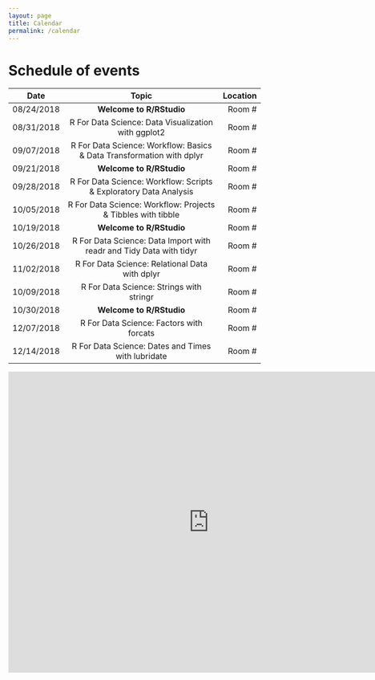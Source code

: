 ```yaml
---
layout: page
title: Calendar
permalink: /calendar
---
```

# Schedule of events
| Date       | Topic           | Location  |
| ------------- |:-------------:| -----:|
| 08/24/2018      | **Welcome to R/RStudio** | Room # |
| 08/31/2018      | R For Data Science: Data Visualization with ggplot2 |   Room # |
| 09/07/2018 | R For Data Science: Workflow: Basics & Data Transformation with dplyr     |    Room # |
| 09/21/2018      | **Welcome to R/RStudio** | Room # |
| 09/28/2018 | R For Data Science: Workflow: Scripts & Exploratory Data Analysis |   Room # |
| 10/05/2018 | R For Data Science: Workflow: Projects & Tibbles with tibble     |    Room # |
| 10/19/2018      | **Welcome to R/RStudio** | Room # |
| 10/26/2018      | R For Data Science: Data Import with readr and Tidy Data with tidyr |   Room # |
| 11/02/2018 | R For Data Science: Relational Data with dplyr     |    Room # |
| 10/09/2018 | R For Data Science: Strings with stringr     |    Room # |
| 10/30/2018      | **Welcome to R/RStudio** | Room # |
| 12/07/2018      | R For Data Science: Factors with forcats |   Room # |
| 12/14/2018      | R For Data Science: Dates and Times with lubridate |   Room # |

<p style="text-align: center;"><iframe src="https://calendar.google.com/calendar/embed?src=jt7ghn51q2h77s0fmpeufk98c8%40group.calendar.google.com&ctz=America%2FChicago" style="border: 0" width="800" height="600" frameborder="0" scrolling="no"></iframe></p> 
